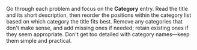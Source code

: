 Go through each problem and focus on the **Category** entry. Read the title and its short description, then reorder the positions within the category list based on which category the title fits best. Remove any categories that don't make sense, and add missing ones if needed; retain existing ones if they seem appropriate. Don't get too detailed with category names—keep them simple and practical.

